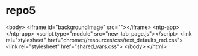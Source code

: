 # repo5
  &lt;body>     &lt;iframe id="backgroundImage" src="">&lt;/iframe>     &lt;ntp-app>&lt;/ntp-app>     &lt;script type="module" src="new_tab_page.js">&lt;/script>     &lt;link rel="stylesheet" href="chrome://resources/css/text_defaults_md.css">     &lt;link rel="stylesheet" href="shared_vars.css">   &lt;/body> &lt;/html>
